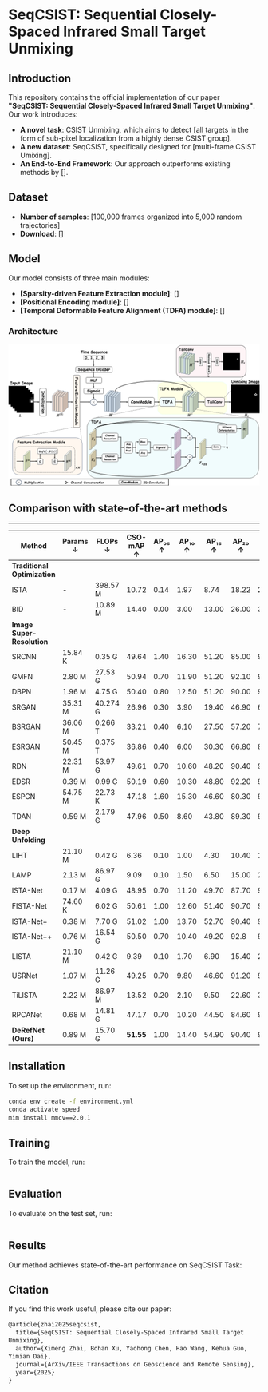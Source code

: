 # SeqCSIST: Sequential Closely-Spaced Infrared Small Target Unmixing

## Introduction
This repository contains the official implementation of our paper **"SeqCSIST: Sequential Closely-Spaced Infrared Small Target Unmixing"**. Our work introduces:
- **A novel task**: CSIST Unmixing, which aims to detect [all targets in the form of sub-pixel localization from a highly dense CSIST group].
- **A new dataset**: SeqCSIST, specifically designed for [multi-frame CSIST Umixing].
- **An End-to-End Framework**: Our approach outperforms existing methods by [].

## Dataset
- **Number of samples**: [100,000 frames organized into 5,000 random trajectories]
- **Download**: []

## Model
Our model consists of three main modules:
- **[Sparsity-driven Feature Extraction module]**: []
- **[Positional Encoding module]**: []
- **[Temporal Deformable Feature Alignment (TDFA) module]**: []

### Architecture
![Model Architecture](picture/DeRefNet.png)

## Comparison with state-of-the-art methods
---

| Method                  | Params ↓ | FLOPs ↓   | CSO-mAP ↑ | AP₀₅ ↑ | AP₁₀ ↑ | AP₁₅ ↑ | AP₂₀ ↑ | AP₂₅ ↑ |
|-------------------------|----------|-----------|-----------|--------|--------|--------|--------|--------|
| **Traditional Optimization** |          |           |           |        |        |        |        |        |
| ISTA                | -        | 398.57 M  | 10.72     | 0.14   | 1.97   | 8.74   | 18.22  | 24.53  |
| BID                 | -        | 10.89 M   | 14.40     | 0.00   | 3.00   | 13.00  | 26.00  | 30.00  |
| **Image Super-Resolution**   |          |           |           |        |        |        |        |        |
| SRCNN               | 15.84 K  | 0.35 G    | 49.64     | 1.40   | 16.30  | 51.20  | 85.00  | 94.30  |
| GMFN                | 2.80 M   | 27.53 G   | 50.94     | 0.70   | 11.90  | 51.20  | 92.10  | 98.80  |
| DBPN                | 1.96 M   | 4.75 G    | 50.40     | 0.80   | 12.50  | 51.20  | 90.00  | 97.40  |
| SRGAN               | 35.31 M  | 40.274 G  | 26.96     | 0.30   | 3.90   | 19.40  | 46.90  | 64.30  |
| BSRGAN              | 36.06 M  | 0.266 T   | 33.21     | 0.40   | 6.10   | 27.50  | 57.20  | 74.90  |
| ESRGAN              | 50.45 M  | 0.375 T   | 36.86     | 0.40   | 6.00   | 30.30  | 66.80  | 80.70  |
| RDN                 | 22.31 M  | 53.97 G   | 49.61     | 0.70   | 10.60  | 48.20  | 90.40  | 98.20  |
| EDSR                | 0.39 M   | 0.99 G    | 50.19     | 0.60   | 10.30  | 48.80  | 92.20  | 99.00  |
| ESPCN               | 54.75 M  | 22.73 K   | 47.18     | 1.60   | 15.30  | 46.60  | 80.30  | 92.00  |
| TDAN                | 0.59 M   | 2.179 G   | 47.96     | 0.50   | 8.60   | 43.80  | 89.30  | 97.50  |
| **Deep Unfolding**           |          |           |           |        |        |        |        |        |
| LIHT                | 21.10 M  | 0.42 G    | 6.36      | 0.10   | 1.00   | 4.30   | 10.40  | 16.00  |
| LAMP                | 2.13 M   | 86.97 G   | 9.09      | 0.10   | 1.50   | 6.50   | 15.00  | 22.30  |
| ISTA-Net            | 0.17 M   | 4.09 G    | 48.95     | 0.70   | 11.20  | 49.70  | 87.70  | 95.40  |
| FISTA-Net           | 74.60 K  | 6.02 G    | 50.61     | 1.00   | 12.60  | 51.40  | 90.70  | 97.30  |
| ISTA-Net+           | 0.38 M   | 7.70 G    | 51.02     | 1.00   | 13.70  | 52.70  | 90.40  | 93.70  |
| ISTA-Net++          | 0.76 M   | 16.54 G   | 50.50     | 0.70   | 10.40  | 49.20  | 92.8   | 99.40  |
| LISTA               | 21.10 M  | 0.42 G    | 9.39      | 0.10   | 1.70   | 6.90   | 15.40  | 22.70  |
| USRNet              | 1.07 M   | 11.26 G   | 49.25     | 0.70   | 9.80   | 46.60  | 91.20  | 98.90  |
| TiLISTA             | 2.22 M   | 86.97 M   | 13.52     | 0.20   | 2.10   | 9.50   | 22.60  | 33.30  |
| RPCANet             | 0.68 M   | 14.81 G   | 47.17     | 0.70   | 10.20  | 44.50  | 84.60  | 95.90  |
| **DeRefNet (Ours)**     | 0.89 M   | 15.70 G   | **51.55** | 1.00   | 14.40  | 54.90  | 90.40  | 97.10  |


## Installation
To set up the environment, run:
```bash
conda env create -f environment.yml
conda activate speed
mim install mmcv==2.0.1
```

## Training
To train the model, run:
```bash

```

## Evaluation
To evaluate on the test set, run:
```bash

```

## Results
Our method achieves state-of-the-art performance on SeqCSIST Task:


## Citation
If you find this work useful, please cite our paper:
```
@article{zhai2025seqcsist,
  title={SeqCSIST: Sequential Closely-Spaced Infrared Small Target Unmixing},
  author={Ximeng Zhai, Bohan Xu, Yaohong Chen, Hao Wang, Kehua Guo, Yimian Dai},
  journal={ArXiv/IEEE Transactions on Geoscience and Remote Sensing},
  year={2025}
}
```

